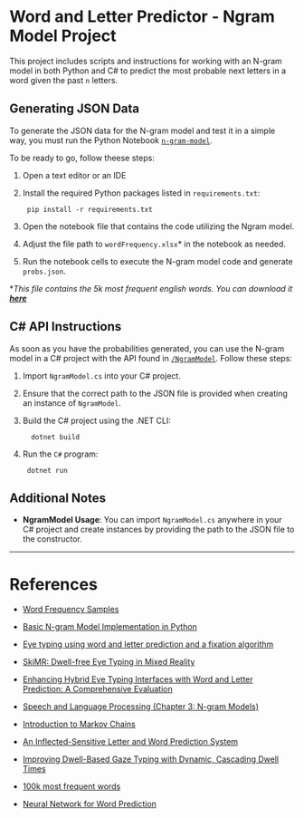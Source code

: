 # Word and Letter Predictor - Ngram Model Project

This project includes scripts and instructions for working with an N-gram model in both Python and C# to predict the most probable next letters in a word given the past `n` letters.

## Generating JSON Data

To generate the JSON data for the N-gram model and test it in a simple way, you must run the Python Notebook [`n-gram-model`](/letter-prediction/letter-n-gram.ipynb).

To be ready to go, follow theese steps:

1. Open a text editor or an IDE
1. Install the required Python packages listed in `requirements.txt`:

        pip install -r requirements.txt

3. Open the notebook file that contains the code utilizing the Ngram model.
4. Adjust the file path to `wordFrequency.xlsx`* in the notebook as needed.
5. Run the notebook cells to execute the N-gram model code and generate `probs.json`.

**This file contains the 5k most frequent english words. You can download it **[here](https://www.wordfrequency.info/samples.asp)***

## C# API Instructions

As soon as you have the probabilities generated, you can use the N-gram model in a C# project with the API found in [`/NgramModel`](/letter-prediction/NgramModel/). Follow these steps:

1. Import `NgramModel.cs` into your C# project.
2. Ensure that the correct path to the JSON file is provided when creating an instance of `NgramModel`.
3. Build the C# project using the .NET CLI:

         dotnet build

4. Run the `C#` program:

        dotnet run


## Additional Notes

- **NgramModel Usage**: You can import `NgramModel.cs` anywhere in your C# project and create instances by providing the path to the JSON file to the constructor.

---

# References

- [Word Frequency Samples](https://www.wordfrequency.info/samples.asp)
- [Basic N-gram Model Implementation in Python](https://gist.github.com/radomirbosak/3e8d052788257e7bd1a74380ff0adfdd)
- [Eye typing using word and letter prediction and a fixation algorithm](https://dl.acm.org/doi/abs/10.1145/1344471.1344484)
- [SkiMR: Dwell-free Eye Typing in Mixed Reality](https://ieeexplore.ieee.org/document/10494160/authors#authors)
- [Enhancing Hybrid Eye Typing Interfaces with Word and Letter Prediction: A Comprehensive Evaluation](https://arxiv.org/abs/2312.08731)
- [Speech and Language Processing (Chapter 3: N-gram Models)](https://web.stanford.edu/~jurafsky/slp3/3.pdf)
- [Introduction to Markov Chains](https://brilliant.org/wiki/markov-chains/)

- [An Inflected-Sensitive Letter and Word Prediction System](https://www.researchgate.net/profile/Carlo-Aliprandi/publication/228527942_An_Inflected-Sensitive_Letter_and_Word_Prediction_System/links/54608f210cf2c1a63bfdfaef/An-Inflected-Sensitive-Letter-and-Word-Prediction-System.pdf)
- [Improving Dwell-Based Gaze Typing with Dynamic, Cascading Dwell Times](https://www.microsoft.com/en-us/research/wp-content/uploads/2017/01/cascading_dwell.pdf)

- [100k most frequent words](https://gist.github.com/h3xx/1976236)

- [Neural Network for Word Prediction](https://github.com/Kyubyong/word_prediction)